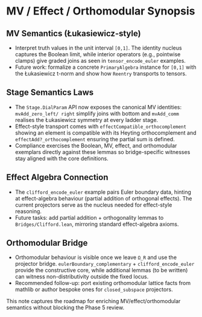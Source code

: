 # MV / Effect / Orthomodular Synopsis

## MV Semantics (Łukasiewicz-style)
- Interpret truth values in the unit interval `[0,1]`. The identity nucleus captures the Boolean limit, while interior operators (e.g., pointwise clamps) give graded joins as seen in `tensor_encode_euler` examples.
- Future work: formalize a concrete `PrimaryAlgebra` instance for `[0,1]` with the Łukasiewicz t-norm and show how `Reentry` transports to tensors.

## Stage Semantics Laws
- The `Stage.DialParam` API now exposes the canonical MV identities: `mvAdd_zero_left/ right` simplify joins with bottom and `mvAdd_comm` realises the Łukasiewicz symmetry at every ladder stage.
- Effect-style transport comes with `effectCompatible_orthocomplement` showing an element is compatible with its Heyting orthocomplement and `effectAdd?_orthocomplement` ensuring the partial sum is defined.
- Compliance exercises the Boolean, MV, effect, and orthomodular exemplars directly against these lemmas so bridge-specific witnesses stay aligned with the core definitions.

## Effect Algebra Connection
- The `clifford_encode_euler` example pairs Euler boundary data, hinting at effect-algebra behaviour (partial addition of orthogonal effects). The current projectors serve as the nucleus needed for effect-style reasoning.
- Future tasks: add partial addition + orthogonality lemmas to `Bridges/Clifford.lean`, mirroring standard effect-algebra axioms.

## Orthomodular Bridge
- Orthomodular behaviour is visible once we leave `Ω_R` and use the projector bridge. `eulerBoundary_complementary` + `clifford_encode_euler` provide the constructive core, while additional lemmas (to be written) can witness non-distributivity outside the fixed locus.
- Recommended follow-up: port existing orthomodular lattice facts from mathlib or author bespoke ones for `closed_subspace` projectors.

This note captures the roadmap for enriching MV/effect/orthomodular semantics without blocking the Phase 5 review.
